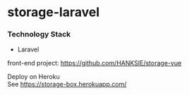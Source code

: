 # storage-laravel

### Technology Stack

-   Laravel

front-end project: https://github.com/HANKSIE/storage-vue

Deploy on Heroku  
See https://storage-box.herokuapp.com/
